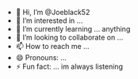 - 👋 Hi, I’m @Joeblack52
- 👀 I’m interested in ...
- 🌱 I’m currently learning ... anything
- 💞️ I’m looking to collaborate on ...
- 📫 How to reach me ...
- 😄 Pronouns: ...
- ⚡ Fun fact: ... im always listening 

<!---
Joeblack52/Joeblack52 is a ✨ special ✨ repository because its `README.md` (this file) appears on your GitHub profile.
You can click the Preview link to take a look at your changes.
--->
